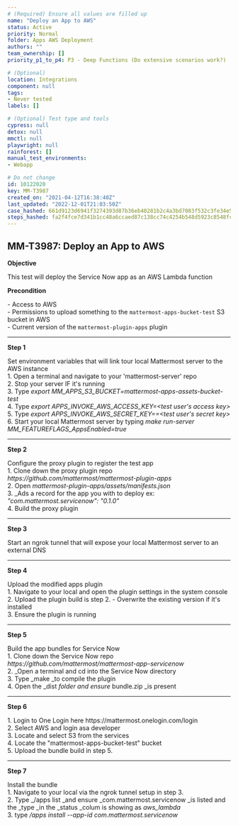 ```yaml
---
# (Required) Ensure all values are filled up
name: "Deploy an App to AWS"
status: Active
priority: Normal
folder: Apps AWS Deployment
authors: ""
team_ownership: []
priority_p1_to_p4: P3 - Deep Functions (Do extensive scenarios work?)

# (Optional)
location: Integrations
component: null
tags: 
- Never tested
labels: []

# (Optional) Test type and tools
cypress: null
detox: null
mmctl: null
playwright: null
rainforest: []
manual_test_environments: 
- Webapp

# Do not change
id: 10122020
key: MM-T3987
created_on: "2021-04-12T16:38:40Z"
last_updated: "2022-12-01T21:03:50Z"
case_hashed: 661d9123d6941f3274393d87b36eb40281b2c4a3bd7083f532c3fe34e5d0e9b4240af06bb02eb1f23238befaaf74a13c
steps_hashed: fa2f4fce7d341b1cc48a6ccaed87c138cc74c4254b548d5923c8548fc07f5ed1b7ea99ca006854ecf88fd2ef02cb69ba
---
```


<!-- (Auto-generated) Based on frontmatter's "key" and "name" -->

## MM-T3987: Deploy an App to AWS

**Objective**

This test will deploy the Service Now app as an AWS Lambda function

**Precondition**

\- Access to AWS\
\- Permissions to upload something to the `mattermost-apps-bucket-test` S3 bucket in AWS\
\- Current version of the `mattermost-plugin-apps` plugin

---

**Step 1**

Set environment variables that will link tour local Mattermost server to the AWS instance\
1\. Open a terminal and navigate to your 'mattermost-server' repo\
2\. Stop your server IF it's running\
3\. Type _export MM\_APPS\_S3\_BUCKET=mattermost-apps-assets-bucket-test_\
4\. Type _export APPS\_INVOKE\_AWS\_ACCESS\_KEY=\<test user's access key>_\
5\. Type _export APPS\_INVOKE\_AWS\_SECRET\_KEY==\<test user's secret key>_\
6\. Start your local Mattermost server by typing _make run-server MM\_FEATUREFLAGS\_AppsEnabled=true_

---

**Step 2**

Configure the proxy plugin to register the test app\
1\. Clone down the proxy plugin repo _https\://github.com/mattermost/mattermost-plugin-apps_\
2\. Open _mattermost-plugin-apps/assets/manifests.json_\
3\. \_Ads a record for the app you with to deploy ex: _"com.mattermost.servicenow": "0.1.0"_\
4\. Build the proxy plugin

---

**Step 3**

Start an ngrok tunnel that will expose your local Mattermost server to an external DNS

---

**Step 4**

Upload the modified apps plugin\
1\. Navigate to your local and open the plugin settings in the system console\
2\. Upload the plugin build is step 2. - Overwrite the existing version if it's installed\
3\. Ensure the plugin is running

---

**Step 5**

Build the app bundles for Service Now\
1\. Clone down the Service Now repo _https\://github.com/mattermost/mattermost-app-servicenow_\
2\. \_Open a terminal and cd into the Service Now directory\
3\. Type \_make \_to compile the plugin\
4\. Open the \_dist _folder and ensure_ bundle.zip \_is present

---

**Step 6**

1\. Login to One Login here https\://mattermost.onelogin.com/login\
2\. Select AWS and login asa developer\
3\. Locate and select S3 from the services\
4\. Locate the "mattermost-apps-bucket-test" bucket\
5\. Upload the bundle build in step 5.

---

**Step 7**

Install the bundle\
1\. Navigate to your local via the ngrok tunnel setup in step 3.\
2\. Type \_/apps list \_and ensure \_com.mattermost.servicenow \_is listed and the \_type \_in the \_status \_colum is showing as _aws\_lambda_\
3\. type _/apps install --app-id com.mattermost.servicenow_
